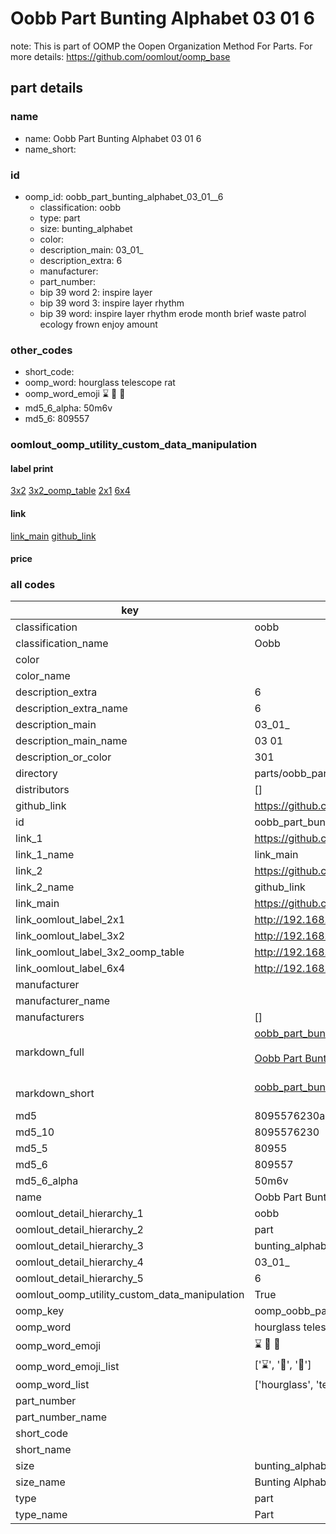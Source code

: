 # Oobb Part Bunting Alphabet 03 01  6  

note: This is part of OOMP the Oopen Organization Method For Parts. For more details: https://github.com/oomlout/oomp_base

##  part details





### name
* name: Oobb Part Bunting Alphabet 03 01  6
* name_short: 
### id
* oomp_id: oobb_part_bunting_alphabet_03_01__6
  * classification: oobb
  * type: part
  * size: bunting_alphabet
  * color: 
  * description_main: 03_01_
  * description_extra: 6
  * manufacturer: 
  * part_number: 
  * bip 39 word 2: inspire layer
  * bip 39 word 3: inspire layer rhythm
  * bip 39 word: inspire layer rhythm erode month brief waste patrol ecology frown enjoy amount

### other_codes
* short_code: 
* oomp_word: hourglass telescope rat
* oomp_word_emoji :hourglass: :telescope: :rat:
* md5_6_alpha: 50m6v
* md5_6: 809557






### oomlout_oomp_utility_custom_data_manipulation
#### label print
[3x2](http://192.168.1.245:1112/?label=oomp%2050m6v)
[3x2_oomp_table](http://192.168.1.107:1112/?label=oomp%2050m6v)
[2x1](http://192.168.1.242:1112/?label=oomp%2050m6v)
[6x4](http://192.168.1.55:1112/?label=oomp%2050m6v)    

#### link

[link_main](https://github.com/oomlout/oomlout_oomp_current_version_messy/tree/main/parts/oobb_part_bunting_alphabet_03_01__6) [github_link](https://github.com/oomlout/oomlout_oomp_part_src/tree/main/parts/oobb_part_bunting_alphabet_03_01__6)                             

#### price







### all codes 
| key | value |  
| --- | --- |  
| classification | oobb |  
| classification_name | Oobb |  
| color |  |  
| color_name |  |  
| description_extra | 6 |  
| description_extra_name | 6 |  
| description_main | 03_01_ |  
| description_main_name | 03 01  |  
| description_or_color | 301 |  
| directory | parts/oobb_part_bunting_alphabet_03_01__6 |  
| distributors | [] |  
| github_link | https://github.com/oomlout/oomlout_oomp_part_src/tree/main/parts/oobb_part_bunting_alphabet_03_01__6 |  
| id | oobb_part_bunting_alphabet_03_01__6 |  
| link_1 | https://github.com/oomlout/oomlout_oomp_current_version_messy/tree/main/parts/oobb_part_bunting_alphabet_03_01__6 |  
| link_1_name | link_main |  
| link_2 | https://github.com/oomlout/oomlout_oomp_part_src/tree/main/parts/oobb_part_bunting_alphabet_03_01__6 |  
| link_2_name | github_link |  
| link_main | https://github.com/oomlout/oomlout_oomp_current_version_messy/tree/main/parts/oobb_part_bunting_alphabet_03_01__6 |  
| link_oomlout_label_2x1 | http://192.168.1.242:1112/?label=oomp%2050m6v |  
| link_oomlout_label_3x2 | http://192.168.1.245:1112/?label=oomp%2050m6v |  
| link_oomlout_label_3x2_oomp_table | http://192.168.1.107:1112/?label=oomp%2050m6v |  
| link_oomlout_label_6x4 | http://192.168.1.55:1112/?label=oomp%2050m6v |  
| manufacturer |  |  
| manufacturer_name |  |  
| manufacturers | [] |  
| markdown_full | [oobb_part_bunting_alphabet_03_01__6](https://github.com/oomlout/oomlout_oomp_current_version_messy/tree/main/parts/oobb_part_bunting_alphabet_03_01__6)<br>[](https://github.com/oomlout/oomlout_oomp_current_version_messy/tree/main/parts/oobb_part_bunting_alphabet_03_01__6)<br>[Oobb Part Bunting Alphabet 03 01  6](https://github.com/oomlout/oomlout_oomp_current_version_messy/tree/main/parts/oobb_part_bunting_alphabet_03_01__6)<br><br> |  
| markdown_short | [oobb_part_bunting_alphabet_03_01__6](https://github.com/oomlout/oomlout_oomp_current_version_messy/tree/main/parts/oobb_part_bunting_alphabet_03_01__6)<br><br> |  
| md5 | 8095576230a13ef46fc7b4c9719f93aa |  
| md5_10 | 8095576230 |  
| md5_5 | 80955 |  
| md5_6 | 809557 |  
| md5_6_alpha | 50m6v |  
| name | Oobb Part Bunting Alphabet 03 01  6 |  
| oomlout_detail_hierarchy_1 | oobb |  
| oomlout_detail_hierarchy_2 | part |  
| oomlout_detail_hierarchy_3 | bunting_alphabet |  
| oomlout_detail_hierarchy_4 | 03_01_ |  
| oomlout_detail_hierarchy_5 | 6 |  
| oomlout_oomp_utility_custom_data_manipulation | True |  
| oomp_key | oomp_oobb_part_bunting_alphabet_03_01__6 |  
| oomp_word | hourglass telescope rat |  
| oomp_word_emoji | :hourglass: :telescope: :rat: |  
| oomp_word_emoji_list | [':hourglass:', ':telescope:', ':rat:'] |  
| oomp_word_list | ['hourglass', 'telescope', 'rat'] |  
| part_number |  |  
| part_number_name |  |  
| short_code |  |  
| short_name |  |  
| size | bunting_alphabet |  
| size_name | Bunting Alphabet |  
| type | part |  
| type_name | Part |  
